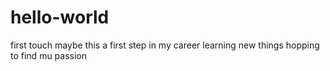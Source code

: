 # hello-world
first touch
maybe this a first step in my career 
learning new things hopping to find mu passion 
